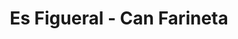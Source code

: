 ---
title: Es Figueral - Can Farineta
url: /es-figueral-can-farineta/
latitude: 39.624
longitude: 2.728
---